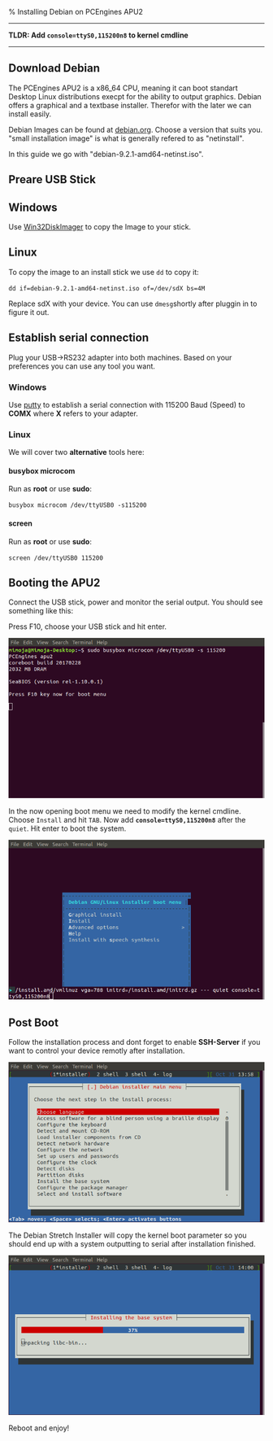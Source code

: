 % Installing Debian on PCEngines APU2

---

**TLDR: Add `console=ttyS0,115200n8` to kernel cmdline**

---

## Download Debian
The PCEngines APU2 is a x86_64 CPU, meaning it can boot standart Desktop Linux distributions execpt for the ability to output graphics. Debian offers a graphical and a textbase installer. Therefor with the later we can install easily. 

Debian Images can be found at [debian.org](https://www.debian.org/distrib/). Choose a version that suits you. "small installation image" is what is generally refered to as "netinstall".

In this guide we go with "debian-9.2.1-amd64-netinst.iso".

## Preare USB Stick
## Windows
Use [Win32DiskImager](https://sourceforge.net/projects/win32diskimager/) to copy the Image to your stick.

## Linux
To copy the image to an install stick we use `dd` to copy it:

`dd if=debian-9.2.1-amd64-netinst.iso of=/dev/sdX bs=4M`

Replace sdX with your device. You can use `dmesg`shortly after pluggin in to figure it out.

## Establish serial connection
Plug your USB->RS232 adapter into both machines. Based on your preferences you can use any tool you want.

### Windows 
Use [putty](https://www.chiark.greenend.org.uk/~sgtatham/putty/latest.html) to establish a serial connection with 115200 Baud (Speed) to **COMX** where **X** refers to your adapter.

### Linux
We will cover two **alternative** tools here:

#### busybox microcom
Run as **root** or use **sudo**:

`busybox microcom /dev/ttyUSB0 -s115200`

#### screen
Run as **root** or use **sudo**:

`screen /dev/ttyUSB0 115200`

## Booting the APU2
Connect the USB stick, power and monitor the serial output. You should see something like this:

Press F10, choose your USB stick and hit enter.

![](tech/0x00/bootup.png "bootup")

In the now opening boot menu we need to modify the kernel cmdline. Choose `Install` and hit `TAB`.
Now add **`console=ttyS0,115200n8`** after the `quiet`. Hit enter to boot the system.

![](tech/0x00/bootup_menu.png "menu")

## Post Boot
Follow the installation process and dont forget to enable **SSH-Server** if you want to control your device remotly after installation.

![](tech/0x00/installer.png "installer")


The Debian Stretch Installer will copy the kernel boot parameter so you should end up with a system outputting to serial after installation finished.

![](tech/0x00/installing.png "installing")

Reboot and enjoy!


